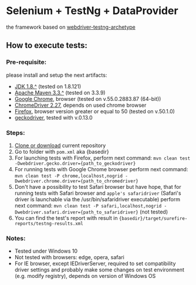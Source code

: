# Selenium + TestNg + DataProvider
 the framework based on [webdriver-testng-archetype](https://github.com/barancev/webdriver-testng-archetype)
## How to execute tests:
### Pre-requisite:
please install and setup the next artifacts:

 * [JDK 1.8.^](http://www.oracle.com/technetwork/java/javase/downloads/jdk8-downloads-2133151.html) (tested on 1.8.121)
 * [Apache Maven 3.3.^](https://maven.apache.org/download.cgi) (tested on 3.3.9)
 * [Google Chrome](https://www.google.com/chrome/browser/desktop/), browser (tested on v.55.0.2883.87 (64-bit))
 * [ChromeDriver 2.27](https://sites.google.com/a/chromium.org/chromedriver/downloads), depends on used chrome browser
 * [Firefox](https://www.mozilla.org/en-US/firefox/new/), browser version greater or equal to 50 (tested on v.50.1.0)
 * [geckodriver](https://github.com/mozilla/geckodriver/releases), tested with v.0.13.0

### Steps:
1. [Clone or download](https://help.github.com/articles/cloning-a-repository/) current repository
2. Go to folder with ```pom.xml``` aka {basedir}
3. For launching tests with Firefox, perform next command: 
`mvn clean test -Dwebdriver.gecko.driver={path_to_geckodriver}`
4. For running tests with Google Chrome browser perform next command: 
`mvn clean test -P chrome,localhost,nogrid -Dwebdriver.chrome.driver={path_to_chromedriver}`
5. Don't have a possibility to test Safari browser but have hope, that for running tests with Safari browser and ```apple's safaridriver``` (Safari's driver is launchable via the /usr/bin/safaridriver executable) perform next command: 
`mvn clean test -P safari,localhost,nogrid -Dwebdriver.safari.driver={path_to_safaridriver}` (not tested)
6. You can find the test's report with result in ```{basedir}/target/surefire-reports/testng-results.xml```

### Notes:
 * Tested under Windows 10
 * Not tested with browsers: edge, opera, safari
 * For IE browser, except IEDriverServer, required to set compatibility driver settings
   and probably make some changes on test environment (e.g. modify registry), depends on version of Windows OS
